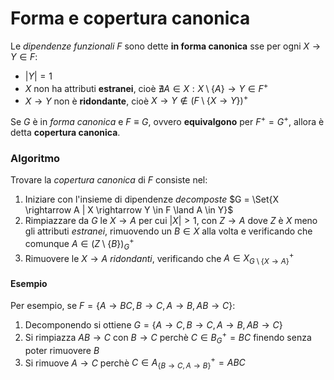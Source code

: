 # Forma e copertura canonica

Le _dipendenze funzionali_ $F$ sono dette **in forma canonica** sse per ogni $X \rightarrow Y \in F$:
- $|Y| = 1$
- $X$ non ha attributi **estranei**, cioè $\nexists A \in X : X \setminus \{A\} \rightarrow Y \in F^+$
- $X \rightarrow Y$ non è **ridondante**, cioè $X \rightarrow Y \not\in (F \setminus \{X \rightarrow Y\})^+$

Se $G$ è in _forma canonica_ e $F \equiv G$, ovvero **equivalgono** per $F^+ = G^+$, allora è detta **copertura canonica**.

### Algoritmo

Trovare la _copertura canonica_ di $F$ consiste nel:
1. Iniziare con l'insieme di dipendenze _decomposte_ $G = \Set{X \rightarrow A | X \rightarrow Y \in F \land A \in Y}$
2. Rimpiazzare da $G$ le $X \rightarrow A$ per cui $|X| > 1$, con $Z \rightarrow A$ dove $Z$ è $X$ meno gli attributi _estranei_, rimuovendo un $B \in X$ alla volta e verificando che comunque $A \in (Z \setminus \{B\})_G^+$
3. Rimuovere le $X \rightarrow A$ _ridondanti_, verificando che $A \in X_{G \setminus \{X \rightarrow A\}}^+$

#### Esempio

Per esempio, se $F = \{A \rightarrow BC, B \rightarrow C, A \rightarrow B, AB \rightarrow C\}$:
1. Decomponendo si ottiene $G = \{A \rightarrow C, B \rightarrow C, A \rightarrow B, AB \rightarrow C\}$
2. Si rimpiazza $AB \rightarrow C$ con $B \rightarrow C$ perchè $C \in B_G^+ = BC$ finendo senza poter rimuovere $B$
3. Si rimuove $A \rightarrow C$ perchè $C \in A_{\{B \rightarrow C, A \rightarrow B\}}^+ = ABC$
